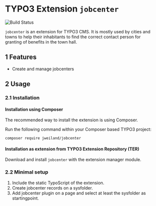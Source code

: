 # TYPO3 Extension `jobcenter`

![Build Status](https://github.com/jweiland-net/jobcenter/workflows/CI/badge.svg)

`jobcenter` is an extension for TYPO3 CMS. It is mostly used by cities and towns
to help their inhabitants to find the correct contact person for granting of
benefits in the town hall.

## 1 Features

* Create and manage jobcenters

## 2 Usage

### 2.1 Installation

#### Installation using Composer

The recommended way to install the extension is using Composer.

Run the following command within your Composer based TYPO3 project:

```
composer require jweiland/jobcenter
```

#### Installation as extension from TYPO3 Extension Repository (TER)

Download and install `jobcenter` with the extension manager module.

### 2.2 Minimal setup

1) Include the static TypoScript of the extension.
2) Create jobcenter records on a sysfolder.
3) Add jobcenter plugin on a page and select at least the sysfolder as startingpoint.
